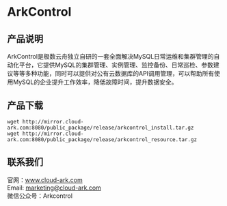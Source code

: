 # ArkControl
## 产品说明
ArkControl是极数云舟独立自研的一套全面解决MySQL日常运维和集群管理的自动化平台，它提供MySQL的集群管理、实例管理、监控备份、日常巡检、参数建议等等多种功能，同时可以提供对公有云数据库的API调用管理，可以帮助所有使用MySQL的企业提升工作效率，降低故障时间，提升数据安全。

## 产品下载

```
wget http://mirror.cloud-ark.com:8080/public_package/release/arkcontrol_install.tar.gz
wget http://mirror.cloud-ark.com:8080/public_package/release/arkcontrol_resource.tar.gz
```

## 联系我们
官网：www.cloud-ark.com  
Email: marketing@cloud-ark.com  
微信公众号：Arkcontrol  



